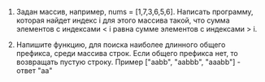 1. Задан массив, например, nums = [1,7,3,6,5,6]. Написать программу, которая найдет индекс i для этого массива такой, что сумма элементов с индексами < i равна сумме элементов с индексами > i.

2. Напишите функцию, для поиска наиболее длинного общего префикса, среди массива строк. Если общего префикса нет, то возвращать пустую строку. Пример ["aabb", "aabbb", "aaabb"] - ответ "aa"
